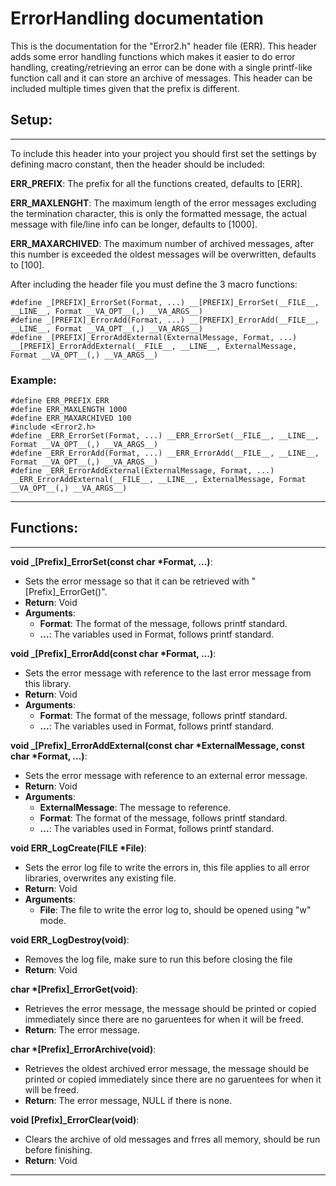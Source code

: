 # ErrorHandling documentation
This is the documentation for the "Error2.h" header file (ERR). This header adds some error handling functions which makes it easier to do error handling, creating/retrieving an error can be done with a single printf-like function call and it can store an archive of messages. This header can be included multiple times given that the prefix is different.

## Setup:
---
To include this header into your project you should first set the settings by defining macro constant, then the header should be included:

**ERR_PREFIX**: The prefix for all the functions created, defaults to [ERR].

**ERR_MAXLENGHT**: The maximum length of the error messages excluding the termination character, this is only the formatted message, the actual message with file/line info can be longer, defaults to [1000].

**ERR_MAXARCHIVED**: The maximum number of archived messages, after this number is exceeded the oldest messages will be overwritten, defaults to [100].

After including the header file you must define the 3 macro functions:

```
#define _[PREFIX]_ErrorSet(Format, ...) __[PREFIX]_ErrorSet(__FILE__, __LINE__, Format __VA_OPT__(,) __VA_ARGS__)
#define _[PREFIX]_ErrorAdd(Format, ...) __[PREFIX]_ErrorAdd(__FILE__, __LINE__, Format __VA_OPT__(,) __VA_ARGS__)
#define _[PREFIX]_ErrorAddExternal(ExternalMessage, Format, ...) __[PREFIX]_ErrorAddExternal(__FILE__, __LINE__, ExternalMessage, Format __VA_OPT__(,) __VA_ARGS__)
```

### Example:
```
#define ERR_PREFIX ERR
#define ERR_MAXLENGTH 1000
#define ERR_MAXARCHIVED 100
#include <Error2.h>
#define _ERR_ErrorSet(Format, ...) __ERR_ErrorSet(__FILE__, __LINE__, Format __VA_OPT__(,) __VA_ARGS__)
#define _ERR_ErrorAdd(Format, ...) __ERR_ErrorAdd(__FILE__, __LINE__, Format __VA_OPT__(,) __VA_ARGS__)
#define _ERR_ErrorAddExternal(ExternalMessage, Format, ...) __ERR_ErrorAddExternal(__FILE__, __LINE__, ExternalMessage, Format __VA_OPT__(,) __VA_ARGS__)
```
---

## Functions:
---
**void _[Prefix]_ErrorSet(const char *Format, ...)**:
- Sets the error message so that it can be retrieved with "[Prefix]_ErrorGet()".
- **Return**: Void
- **Arguments**:
  - **Format**: The format of the message, follows printf standard.
  - **...**: The variables used in Format, follows printf standard.

**void _[Prefix]_ErrorAdd(const char *Format, ...)**:
- Sets the error message with reference to the last error message from this library.
- **Return**: Void
- **Arguments**:
  - **Format**: The format of the message, follows printf standard.
  - **...**: The variables used in Format, follows printf standard.

**void _[Prefix]_ErrorAddExternal(const char *ExternalMessage, const char *Format, ...)**:
- Sets the error message with reference to an external error message.
- **Return**: Void
- **Arguments**:
  - **ExternalMessage**: The message to reference.
  - **Format**: The format of the message, follows printf standard.
  - **...**: The variables used in Format, follows printf standard.

**void ERR_LogCreate(FILE *File)**:
- Sets the error log file to write the errors in, this file applies to all error libraries, overwrites any existing file.
- **Return**: Void
- **Arguments**:
  - **File**: The file to write the error log to, should be opened using "w" mode.

**void ERR_LogDestroy(void)**:
- Removes the log file, make sure to run this before closing the file
- **Return**: Void

**char *[Prefix]_ErrorGet(void)**:
- Retrieves the error message, the message should be printed or copied immediately since there are no garuentees for when it will be freed.
- **Return**: The error message.

**char *[Prefix]_ErrorArchive(void)**:
- Retrieves the oldest archived error message, the message should be printed or copied immediately since there are no garuentees for when it will be freed.
- **Return**: The error message, NULL if there is none.

**void [Prefix]_ErrorClear(void)**:
- Clears the archive of old messages and frres all memory, should be run before finishing.
- **Return**: Void
	
---
